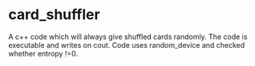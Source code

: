 # card_shuffler
A c++ code which will always give shuffled cards randomly. 
The code is executable and writes on cout. 
Code uses random_device and checked whether entropy !=0.
